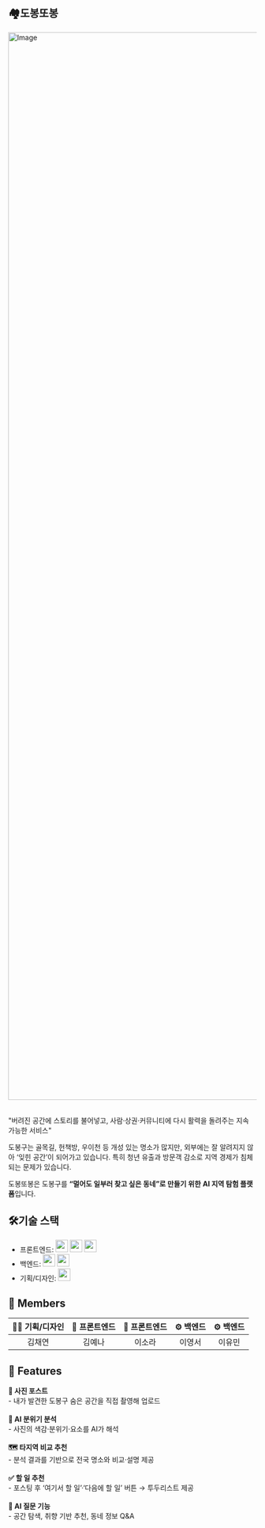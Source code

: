 <h2>🏘️도봉또봉</h2>
<img width="3840" height="2160" alt="Image" src="https://github.com/user-attachments/assets/d2e66e28-8332-4a51-9b11-1fd71c950ec1" />
<br>
<br>
<p>"버려진 공간에 스토리를 불어넣고, 사람·상권·커뮤니티에 다시 활력을 돌려주는 지속 가능한 서비스"</p>
도봉구는 골목길, 헌책방, 우이천 등 개성 있는 명소가 많지만, 외부에는 잘 알려지지 않아 ‘잊힌 공간’이 되어가고 있습니다.
특히 청년 유출과 방문객 감소로 지역 경제가 침체되는 문제가 있습니다.

도봉또봉은 도봉구를 **“멀어도 일부러 찾고 싶은 동네”로 만들기 위한** **AI 지역 탐험 플랫폼**입니다.
<h2>🛠️기술 스택</h2>

- 프론트엔드:  <img src="https://img.shields.io/badge/html5-E34F26?style=for-the-badge&logo=html5&logoColor=white" height="25"> <img src="https://img.shields.io/badge/css-1572B6?style=for-the-badge&logo=css3&logoColor=white" height="25"> <img src="https://img.shields.io/badge/javascript-F7DF1E?style=for-the-badge&logo=javascript&logoColor=black" height="25">
- 백엔드:
<img src="https://img.shields.io/badge/python-3776AB?style=for-the-badge&logo=python&logoColor=white" height="25"> <img src="https://img.shields.io/badge/django-092E20?style=for-the-badge&logo=django&logoColor=white" height="25">
- 기획/디자인: <img src="https://img.shields.io/badge/Figma-F24E1E?style=for-the-badge&logo=Figma&logoColor=white" height="25">
<h2>👥 Members</h2>

| 🧑‍💼 기획/디자인 | 🎨 프론트엔드 | 🎨 프론트엔드 | ⚙️ 백엔드 | ⚙️ 백엔드 |
|:----------------:|:-------------:|:-------------:|:---------:|:---------:|
| 김채연           | 김예나        | 이소라        | 이영서    | 이유민    |
<h2>📌 Features</h2>
<b>📸 사진 포스트</b> <br>
- 내가 발견한 도봉구 숨은 공간을 직접 촬영해 업로드<br><br>
<b>🎨 AI 분위기 분석</b> <br>
- 사진의 색감·분위기·요소를 AI가 해석<br><br>
<b>🗺️ 타지역 비교 추천</b> <br>
- 분석 결과를 기반으로 전국 명소와 비교·설명 제공<br><br>
<b>✅ 할 일 추천</b> <br>
- 포스팅 후 ‘여기서 할 일’·‘다음에 할 일’ 버튼 → 투두리스트 제공<br><br>
<b>🤖 AI 질문 기능</b> <br>
- 공간 탐색, 취향 기반 추천, 동네 정보 Q&A<br><br>
